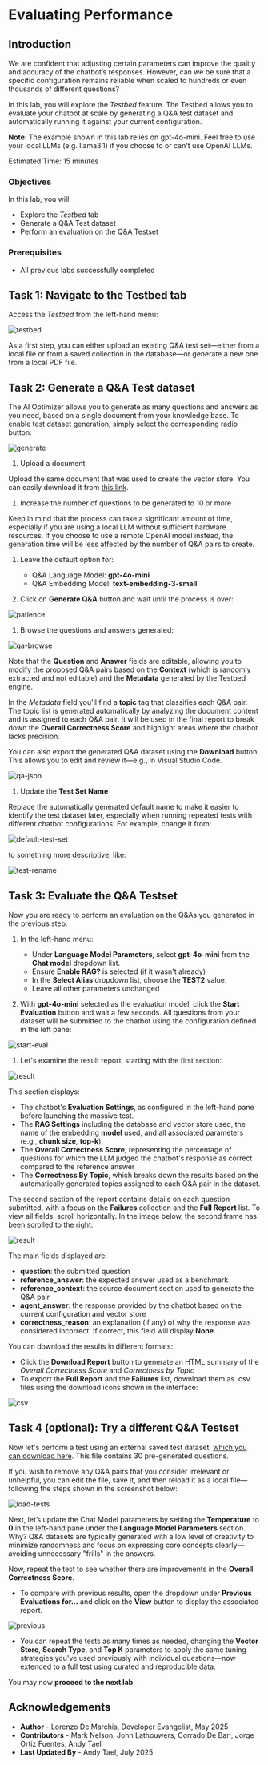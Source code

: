 # Evaluating Performance

## Introduction

We are confident that adjusting certain parameters can improve the quality and accuracy of the chatbot’s responses. However, can we be sure that a specific configuration remains reliable when scaled to hundreds or even thousands of different questions?

In this lab, you will explore the *Testbed* feature. The Testbed allows you to evaluate your chatbot at scale by generating a Q&A test dataset and automatically running it against your current configuration.

**Note**: The example shown in this lab relies on gpt-4o-mini. Feel free to use your local LLMs (e.g. llama3.1) if you choose to or can't use OpenAI LLMs.

Estimated Time: 15 minutes

### Objectives

In this lab, you will:

* Explore the *Testbed* tab
* Generate a Q&A Test dataset
* Perform an evaluation on the Q&A Testset

### Prerequisites

* All previous labs successfully completed

## Task 1: Navigate to the Testbed tab

Access the *Testbed* from the left-hand menu:

![testbed](./images/testbed.png)

As a first step, you can either upload an existing Q&A test set—either from a local file or from a saved collection in the database—or generate a new one from a local PDF file.

## Task 2: Generate a Q&A Test dataset

The AI Optimizer allows you to generate as many questions and answers as you need, based on a single document from your knowledge base. To enable test dataset generation, simply select the corresponding radio button:

![generate](./images/generatenew.png)

1. Upload a document

  Upload the same document that was used to create the vector store. You can easily download it from [this link](https://docs.oracle.com/en/database/oracle/oracle-database/23/vecse/ai-vector-search-users-guide.pdf).

1. Increase the number of questions to be generated to 10 or more

  Keep in mind that the process can take a significant amount of time, especially if you are using a local LLM without sufficient hardware resources. If you choose to use a remote OpenAI model instead, the generation time will be less affected by the number of Q&A pairs to create.

1. Leave the default option for:

    * Q&A Language Model: **gpt-4o-mini**
    * Q&A Embedding Model: **text-embedding-3-small**

1. Click on **Generate Q&A** button and wait until the process is over:

  ![patience](./images/patience.png)

1. Browse the questions and answers generated:

  ![qa-browse](./images/qa-browse.png)

  Note that the **Question** and **Answer** fields are editable, allowing you to modify the proposed Q&A pairs based on the **Context** (which is randomly extracted and not editable) and the **Metadata** generated by the Testbed engine.

  In the *Metadata* field you'll find a **topic** tag that classifies each Q&A pair. The topic list is generated automatically by analyzing the document content and is assigned to each Q&A pair. It will be used in the final report to break down the **Overall Correctness Score** and highlight areas where the chatbot lacks precision.

  You can also export the generated Q&A dataset using the **Download** button. This allows you to edit and review it—e.g., in Visual Studio Code.

  ![qa-json](./images/qa-json.png)

1. Update the **Test Set Name**

  Replace the automatically generated default name to make it easier to identify the test dataset later, especially when running repeated tests with different chatbot configurations. For example, change it from:

  ![default-test-set](./images/default-test-set.png)

  to something more descriptive, like:

  ![test-rename](./images/test-rename.png)

## Task 3: Evaluate the Q&A Testset

Now you are ready to perform an evaluation on the Q&As you generated in the previous step.

1. In the left-hand menu:

    * Under **Language Model Parameters**, select **gpt-4o-mini** from the **Chat model** dropdown list.
    * Ensure **Enable RAG?** is selected (if it wasn't already)
    * In the **Select Alias** dropdown list, choose the **TEST2** value.
    * Leave all other parameters unchanged

1. With **gpt-4o-mini** selected as the evaluation model, click the **Start Evaluation** button and wait a few seconds. All questions from your dataset will be submitted to the chatbot using the configuration defined in the left pane:

  ![start-eval](./images/start-eval.png)

1. Let's examine the result report, starting with the first section:

  ![result](./images/result-topic.png)

  This section displays:

  * The chatbot's **Evaluation Settings**, as configured in the left-hand pane before launching the massive test.
  * The **RAG Settings** including the database and vector store used, the name of the embedding **model** used, and all associated parameters (e.g., **chunk size**, **top-k**).
  * The **Overall Correctness Score**, representing the percentage of questions for which the LLM judged the chatbot's response as correct compared to the reference answer
  * The **Correctness By Topic**, which breaks down the results based on the automatically generated topics assigned to each Q&A pair in the dataset.

  The second section of the report contains details on each question submitted, with a focus on the **Failures** collection and the **Full Report** list. To view all fields, scroll horizontally. In the image below, the second frame has been scrolled to the right:

  ![result](./images/result-question.png)

  The main fields displayed are:

  * **question**: the submitted question
  * **reference_answer**: the expected answer used as a benchmark
  * **reference_context**: the source document section used to generate the Q&A pair
  * **agent_answer**: the response provided by the chatbot based on the current configuration and vector store
  * **correctness_reason**: an explanation (if any) of why the response was considered incorrect. If correct, this field will display **None**.

  You can download the results in different formats:

  * Click the **Download Report** button to generate an HTML summary of the *Overall Correctness Score* and *Correctness by Topic*
  * To export the **Full Report** and the **Failures** list, download them as .csv files using the download icons shown in the interface:

  ![csv](./images/download-csv.png)

## Task 4 (optional): Try a different Q&A Testset

Now let's perform a test using an external saved test dataset, [which you can download here](https://raw.githubusercontent.com/markxnelson/developer/refs/heads/main/ai-optimizer/getting_started-30_testset.json). This file contains 30 pre-generated questions.

If you wish to remove any Q&A pairs that you consider irrelevant or unhelpful, you can edit the file, save it, and then reload it as a local file—following the steps shown in the screenshot below:

![load-tests](./images/load-tests.png)

Next, let’s update the Chat Model parameters by setting the **Temperature** to **0** in the left-hand pane under the **Language Model Parameters** section.
Why? Q&A datasets are typically generated with a low level of creativity to minimize randomness and focus on expressing core concepts clearly—avoiding unnecessary "frills" in the answers.

Now, repeat the test to see whether there are improvements in the **Overall Correctness Score**.

* To compare with previous results, open the dropdown under **Previous Evaluations for...** and click on the **View** button to display the associated report.

![previous](./images/previous.png)

* You can repeat the tests as many times as needed, changing the **Vector Store**, **Search Type**, and **Top K** parameters to apply the same tuning strategies you've used previously with individual questions—now extended to a full test using curated and reproducible data.

You may now **proceed to the next lab**.

## Acknowledgements

* **Author** - Lorenzo De Marchis, Developer Evangelist, May 2025
* **Contributors** - Mark Nelson, John Lathouwers, Corrado De Bari, Jorge Ortiz Fuentes, Andy Tael
* **Last Updated By** - Andy Tael, July 2025
